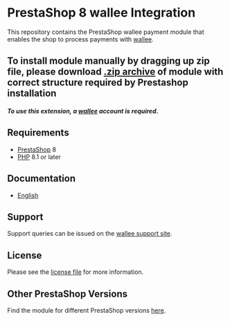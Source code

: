 # PrestaShop 8 wallee Integration
This repository contains the PrestaShop wallee payment module that enables the shop to process payments with [wallee](https://www.wallee.com).

## To install module manually by dragging up zip file, please download [.zip archive](https://plugin-documentation.wallee.com/wallee-payment/prestashop-8/1.0.4/wallee.zip) of module with correct structure required by Prestashop installation

##### To use this extension, a [wallee](https://app-wallee.com/user/signup) account is required.

## Requirements

* [PrestaShop](https://www.prestashop.com/) 8
* [PHP](http://php.net/) 8.1 or later

## Documentation

* [English](https://plugin-documentation.wallee.com/wallee-payment/prestashop-8/1.0.4/docs/en/documentation.html)

## Support

Support queries can be issued on the [wallee support site](https://app-wallee.com/space/select?target=/support).

## License

Please see the [license file](https://github.com/wallee-payment/prestashop-8/blob/1.0.4/LICENSE) for more information.

## Other PrestaShop Versions

Find the module for different PrestaShop versions [here](../../../prestashop).
